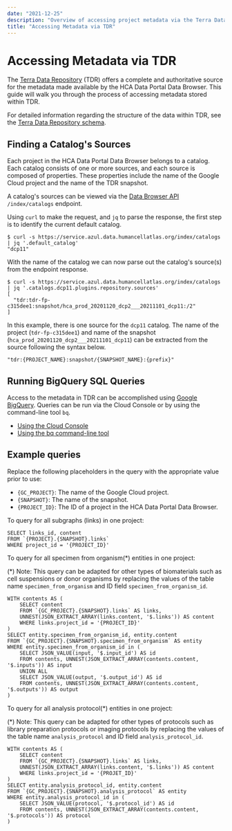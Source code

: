```yaml
---
date: "2021-12-25"
description: "Overview of accessing project metadata via the Terra Data Repository (TDR)."
title: "Accessing Metadata via TDR"
---
```


# Accessing Metadata via TDR

The [Terra Data Repository](https://support.terra.bio/hc/en-us/sections/4407099323675-Terra-Data-Repository)
(TDR) offers a complete and authoritative source for the metadata made
available by the HCA Data Portal Data Browser. This guide will walk you through the
process of accessing metadata stored within TDR.

For detailed information regarding the structure of the data within TDR, see the
[Terra Data Repository schema](https://github.com/HumanCellAtlas/dcp2/blob/main/docs/dcp2_system_design.rst#terra-data-repository-schema).

## Finding a Catalog's Sources

Each project in the HCA Data Portal Data Browser belongs to a catalog. Each catalog consists
of one or more sources, and each source is composed of properties. These
properties include the name of the Google Cloud project and the name of the TDR snapshot.

A catalog's sources can be viewed via
the [Data Browser API](https://data.humancellatlas.org/apis/api-documentation/data-browser-api)
`/index/catalogs` endpoint.

Using `curl` to make the request, and `jq` to parse the response, the first step
is to identify the current default catalog.

```
$ curl -s https://service.azul.data.humancellatlas.org/index/catalogs | jq '.default_catalog'
"dcp11"
```

With the name of the catalog we can now parse out the catalog's source(s) from
the endpoint response.

```
$ curl -s https://service.azul.data.humancellatlas.org/index/catalogs | jq '.catalogs.dcp11.plugins.repository.sources'
[
  "tdr:tdr-fp-c315dee1:snapshot/hca_prod_20201120_dcp2___20211101_dcp11:/2"
]
```

In this example, there is one source for the `dcp11` catalog. The name of the
project (`tdr-fp-c315dee1`) and name of the snapshot (`hca_prod_20201120_dcp2___20211101_dcp11`)
can be extracted from the source following the syntax below.

```
"tdr:{PROJECT_NAME}:snapshot/{SNAPSHOT_NAME}:{prefix}"
```

## Running BigQuery SQL Queries

Access to the metadata in TDR can be accomplished
using [Google BigQuery](https://cloud.google.com/bigquery/docs/introduction).
Queries can be run via the Cloud Console or by using the command-line tool `bq`.

- [Using the Cloud Console](https://cloud.google.com/bigquery/docs/bigquery-web-ui)
- [Using the bq command-line tool](https://cloud.google.com/bigquery/docs/bq-command-line-tool)

## Example queries

Replace the following placeholders in the query with the appropriate value
prior to use:

- `{GC_PROJECT}`: The name of the Google Cloud project.
- `{SNAPSHOT}`: The name of the snapshot.
- `{PROJECT_ID}`: The ID of a project in the HCA Data Portal Data Browser.

To query for all subgraphs (links) in one project:

```
SELECT links_id, content
FROM `{PROJECT}.{SNAPSHOT}.links`
WHERE project_id = '{PROJECT_ID}'
```

To query for all specimen from organism(*) entities in one project:

(*) Note: This query can be adapted for other types of biomaterials such as cell
suspensions or donor organisms by replacing the values of the table name
`specimen_from_organism` and ID field `specimen_from_organism_id`.

```
WITH contents AS (
    SELECT content
    FROM `{GC_PROJECT}.{SNAPSHOT}.links` AS links,
    UNNEST(JSON_EXTRACT_ARRAY(links.content, '$.links')) AS content
    WHERE links.project_id = '{PROJECT_ID}'
)
SELECT entity.specimen_from_organism_id, entity.content
FROM `{GC_PROJECT}.{SNAPSHOT}.specimen_from_organism` AS entity
WHERE entity.specimen_from_organism_id in (
    SELECT JSON_VALUE(input, '$.input_id') AS id
    FROM contents, UNNEST(JSON_EXTRACT_ARRAY(contents.content, '$.inputs')) AS input
    UNION ALL
    SELECT JSON_VALUE(output, '$.output_id') AS id
    FROM contents, UNNEST(JSON_EXTRACT_ARRAY(contents.content, '$.outputs')) AS output
)
```

To query for all analysis protocol(*) entities in one project:

(*) Note: This query can be adapted for other types of protocols such as library
preparation protocols or imaging protocols by replacing the values of the table
name `analysis_protocol` and ID field `analysis_protocol_id`.

```
WITH contents AS (
    SELECT content
    FROM `{GC_PROJECT}.{SNAPSHOT}.links` AS links,
    UNNEST(JSON_EXTRACT_ARRAY(links.content, '$.links')) AS content
    WHERE links.project_id = '{PROJET_ID}'
)
SELECT entity.analysis_protocol_id, entity.content
FROM `{GC_PROJECT}.{SNAPSHOT}.analysis_protocol` AS entity
WHERE entity.analysis_protocol_id in (
    SELECT JSON_VALUE(protocol, '$.protocol_id') AS id
    FROM contents, UNNEST(JSON_EXTRACT_ARRAY(contents.content, '$.protocols')) AS protocol
)
```
